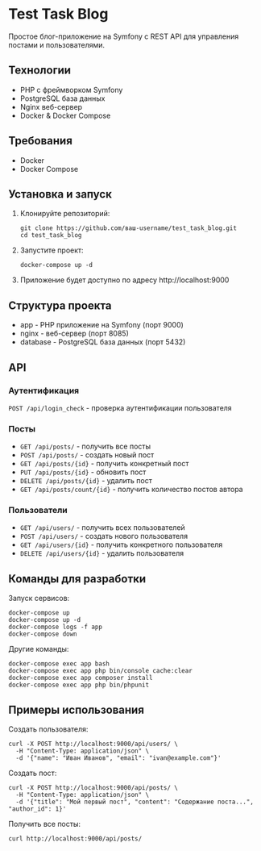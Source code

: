 # Test Task Blog

Простое блог-приложение на Symfony с REST API для управления постами и пользователями.

## Технологии

* PHP с фреймворком Symfony
* PostgreSQL база данных
* Nginx веб-сервер
* Docker & Docker Compose

## Требования

* Docker
* Docker Compose

## Установка и запуск

1. Клонируйте репозиторий:
   ```
   git clone https://github.com/ваш-username/test_task_blog.git
   cd test_task_blog
   ```

2. Запустите проект:
   ```
   docker-compose up -d
   ```

3. Приложение будет доступно по адресу http://localhost:9000

## Структура проекта

* app - PHP приложение на Symfony (порт 9000)
* nginx - веб-сервер (порт 8085)
* database - PostgreSQL база данных (порт 5432)

## API

### Аутентификация

`POST /api/login_check` - проверка аутентификации пользователя

### Посты

* `GET /api/posts/` - получить все посты
* `POST /api/posts/` - создать новый пост
* `GET /api/posts/{id}` - получить конкретный пост
* `PUT /api/posts/{id}` - обновить пост
* `DELETE /api/posts/{id}` - удалить пост
* `GET /api/posts/count/{id}` - получить количество постов автора

### Пользователи

* `GET /api/users/` - получить всех пользователей
* `POST /api/users/` - создать нового пользователя
* `GET /api/users/{id}` - получить конкретного пользователя
* `DELETE /api/users/{id}` - удалить пользователя

## Команды для разработки

Запуск сервисов:
```
docker-compose up
docker-compose up -d
docker-compose logs -f app
docker-compose down
```

Другие команды:
```
docker-compose exec app bash
docker-compose exec app php bin/console cache:clear
docker-compose exec app composer install
docker-compose exec app php bin/phpunit
```

## Примеры использования

Создать пользователя:
```
curl -X POST http://localhost:9000/api/users/ \
  -H "Content-Type: application/json" \
  -d '{"name": "Иван Иванов", "email": "ivan@example.com"}'
```

Создать пост:
```
curl -X POST http://localhost:9000/api/posts/ \
  -H "Content-Type: application/json" \
  -d '{"title": "Мой первый пост", "content": "Содержание поста...", "author_id": 1}'
```

Получить все посты:
```
curl http://localhost:9000/api/posts/
```
